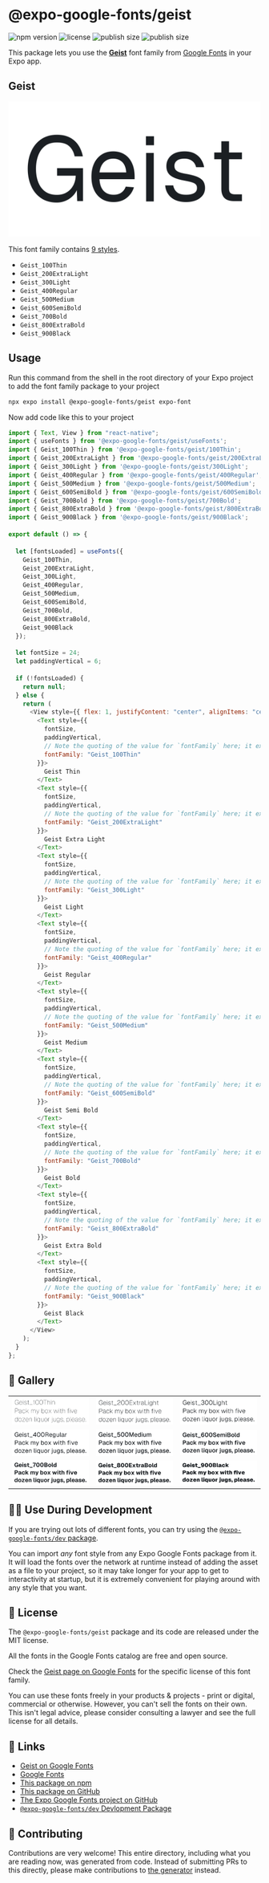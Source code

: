# @expo-google-fonts/geist

![npm version](https://flat.badgen.net/npm/v/@expo-google-fonts/geist)
![license](https://flat.badgen.net/github/license/expo/google-fonts)
![publish size](https://flat.badgen.net/packagephobia/install/@expo-google-fonts/geist)
![publish size](https://flat.badgen.net/packagephobia/publish/@expo-google-fonts/geist)

This package lets you use the [**Geist**](https://fonts.google.com/specimen/Geist) font family from [Google Fonts](https://fonts.google.com/) in your Expo app.

## Geist

![Geist](./font-family.png)

This font family contains [9 styles](#-gallery).

- `Geist_100Thin`
- `Geist_200ExtraLight`
- `Geist_300Light`
- `Geist_400Regular`
- `Geist_500Medium`
- `Geist_600SemiBold`
- `Geist_700Bold`
- `Geist_800ExtraBold`
- `Geist_900Black`

## Usage

Run this command from the shell in the root directory of your Expo project to add the font family package to your project

```sh
npx expo install @expo-google-fonts/geist expo-font
```

Now add code like this to your project

```js
import { Text, View } from "react-native";
import { useFonts } from '@expo-google-fonts/geist/useFonts';
import { Geist_100Thin } from '@expo-google-fonts/geist/100Thin';
import { Geist_200ExtraLight } from '@expo-google-fonts/geist/200ExtraLight';
import { Geist_300Light } from '@expo-google-fonts/geist/300Light';
import { Geist_400Regular } from '@expo-google-fonts/geist/400Regular';
import { Geist_500Medium } from '@expo-google-fonts/geist/500Medium';
import { Geist_600SemiBold } from '@expo-google-fonts/geist/600SemiBold';
import { Geist_700Bold } from '@expo-google-fonts/geist/700Bold';
import { Geist_800ExtraBold } from '@expo-google-fonts/geist/800ExtraBold';
import { Geist_900Black } from '@expo-google-fonts/geist/900Black';

export default () => {

  let [fontsLoaded] = useFonts({
    Geist_100Thin, 
    Geist_200ExtraLight, 
    Geist_300Light, 
    Geist_400Regular, 
    Geist_500Medium, 
    Geist_600SemiBold, 
    Geist_700Bold, 
    Geist_800ExtraBold, 
    Geist_900Black
  });

  let fontSize = 24;
  let paddingVertical = 6;

  if (!fontsLoaded) {
    return null;
  } else {
    return (
      <View style={{ flex: 1, justifyContent: "center", alignItems: "center" }}>
        <Text style={{
          fontSize,
          paddingVertical,
          // Note the quoting of the value for `fontFamily` here; it expects a string!
          fontFamily: "Geist_100Thin"
        }}>
          Geist Thin
        </Text>
        <Text style={{
          fontSize,
          paddingVertical,
          // Note the quoting of the value for `fontFamily` here; it expects a string!
          fontFamily: "Geist_200ExtraLight"
        }}>
          Geist Extra Light
        </Text>
        <Text style={{
          fontSize,
          paddingVertical,
          // Note the quoting of the value for `fontFamily` here; it expects a string!
          fontFamily: "Geist_300Light"
        }}>
          Geist Light
        </Text>
        <Text style={{
          fontSize,
          paddingVertical,
          // Note the quoting of the value for `fontFamily` here; it expects a string!
          fontFamily: "Geist_400Regular"
        }}>
          Geist Regular
        </Text>
        <Text style={{
          fontSize,
          paddingVertical,
          // Note the quoting of the value for `fontFamily` here; it expects a string!
          fontFamily: "Geist_500Medium"
        }}>
          Geist Medium
        </Text>
        <Text style={{
          fontSize,
          paddingVertical,
          // Note the quoting of the value for `fontFamily` here; it expects a string!
          fontFamily: "Geist_600SemiBold"
        }}>
          Geist Semi Bold
        </Text>
        <Text style={{
          fontSize,
          paddingVertical,
          // Note the quoting of the value for `fontFamily` here; it expects a string!
          fontFamily: "Geist_700Bold"
        }}>
          Geist Bold
        </Text>
        <Text style={{
          fontSize,
          paddingVertical,
          // Note the quoting of the value for `fontFamily` here; it expects a string!
          fontFamily: "Geist_800ExtraBold"
        }}>
          Geist Extra Bold
        </Text>
        <Text style={{
          fontSize,
          paddingVertical,
          // Note the quoting of the value for `fontFamily` here; it expects a string!
          fontFamily: "Geist_900Black"
        }}>
          Geist Black
        </Text>
      </View>
    );
  }
};
```

## 🔡 Gallery


||||
|-|-|-|
|![Geist_100Thin](./100Thin/Geist_100Thin.ttf.png)|![Geist_200ExtraLight](./200ExtraLight/Geist_200ExtraLight.ttf.png)|![Geist_300Light](./300Light/Geist_300Light.ttf.png)||
|![Geist_400Regular](./400Regular/Geist_400Regular.ttf.png)|![Geist_500Medium](./500Medium/Geist_500Medium.ttf.png)|![Geist_600SemiBold](./600SemiBold/Geist_600SemiBold.ttf.png)||
|![Geist_700Bold](./700Bold/Geist_700Bold.ttf.png)|![Geist_800ExtraBold](./800ExtraBold/Geist_800ExtraBold.ttf.png)|![Geist_900Black](./900Black/Geist_900Black.ttf.png)||


## 👩‍💻 Use During Development

If you are trying out lots of different fonts, you can try using the [`@expo-google-fonts/dev` package](https://github.com/expo/google-fonts/tree/master/font-packages/dev#readme).

You can import _any_ font style from any Expo Google Fonts package from it. It will load the fonts over the network at runtime instead of adding the asset as a file to your project, so it may take longer for your app to get to interactivity at startup, but it is extremely convenient for playing around with any style that you want.


## 📖 License

The `@expo-google-fonts/geist` package and its code are released under the MIT license.

All the fonts in the Google Fonts catalog are free and open source.

Check the [Geist page on Google Fonts](https://fonts.google.com/specimen/Geist) for the specific license of this font family.

You can use these fonts freely in your products & projects - print or digital, commercial or otherwise. However, you can't sell the fonts on their own. This isn't legal advice, please consider consulting a lawyer and see the full license for all details.

## 🔗 Links

- [Geist on Google Fonts](https://fonts.google.com/specimen/Geist)
- [Google Fonts](https://fonts.google.com/)
- [This package on npm](https://www.npmjs.com/package/@expo-google-fonts/geist)
- [This package on GitHub](https://github.com/expo/google-fonts/tree/master/font-packages/geist)
- [The Expo Google Fonts project on GitHub](https://github.com/expo/google-fonts)
- [`@expo-google-fonts/dev` Devlopment Package](https://github.com/expo/google-fonts/tree/master/font-packages/dev)

## 🤝 Contributing

Contributions are very welcome! This entire directory, including what you are reading now, was generated from code. Instead of submitting PRs to this directly, please make contributions to [the generator](https://github.com/expo/google-fonts/tree/master/packages/generator) instead.

